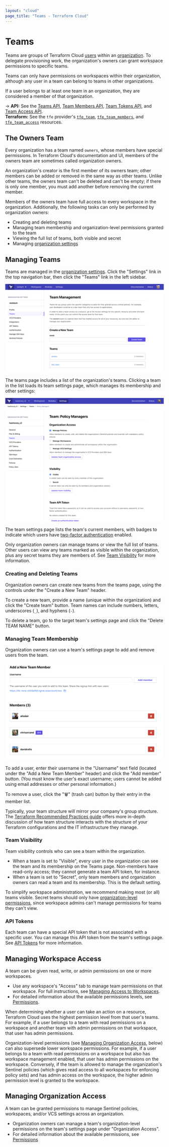 ```yaml
---
layout: "cloud"
page_title: "Teams - Terraform Cloud"
---
```


[organizations]: ./organizations.html
[organization settings]: ./organizations.html#organization-settings
[users]: ./users.html

# Teams

Teams are groups of Terraform Cloud [users][] within an [organization][organizations]. To delegate provisioning work, the organization's owners can grant workspace permissions to specific teams.

Teams can only have permissions on workspaces within their organization, although any user in a team can belong to teams in other organizations.

If a user belongs to at least one team in an organization, they are considered a member of that organization.

-> **API:** See the [Teams API](../api/teams.html), [Team Members API](../api/team-members.html), [Team Tokens API](../api/team-tokens.html), and [Team Access API](../api/team-access.html).<br/>
**Terraform:** See the `tfe` provider's [`tfe_team`](/docs/providers/tfe/r/team.html), [`tfe_team_members`](/docs/providers/tfe/r/team_members.html), and [`tfe_team_access`](/docs/providers/tfe/r/team_access.html) resources.

## The Owners Team

Every organization has a team named `owners`, whose members have special permissions. In Terraform Cloud's documentation and UI, members of the owners team are sometimes called organization owners.

An organization's creator is the first member of its owners team; other members can be added or removed in the same way as other teams. Unlike other teams, the owners team can't be deleted and can't be empty; if there is only one member, you must add another before removing the current member.

Members of the owners team have full access to every workspace in the organization. Additionally, the following tasks can only be performed by organization owners:

- Creating and deleting teams
- Managing team membership and organization-level permissions granted to the team
- Viewing the full list of teams, both visible and secret
- Managing [organization settings][]

## Managing Teams

Teams are managed in the [organization settings][]. Click the "Settings" link in the top navigation bar, then click the "Teams" link in the left sidebar.

![Screenshot: the teams page, displaying a list of teams. Each team's entry shows how many members it has.](./images/teams-list.png)

The teams page includes a list of the organization's teams. Clicking a team in the list loads its team settings page, which manages its membership and other settings:

![Screenshot: a team's settings page showing organization access, visibility, and team token.](./images/teams-team-settings.png)

The team settings page lists the team's current members, with badges to indicate which users have [two-factor authentication](./2fa.html) enabled.

Only organization owners can manage teams or view the full list of teams. Other users can view any teams marked as visible within the organization, plus any secret teams they
are members of. See [Team Visibility](./teams.html#team-visibility) for more information.

### Creating and Deleting Teams

Organization owners can create new teams from the teams page, using the controls under the "Create a New Team" header.

To create a new team, provide a name (unique within the organization) and click the "Create team" button. Team names can include numbers, letters, underscores (`_`), and hyphens (`-`).

To delete a team, go to the target team's settings page and click the "Delete TEAM NAME" button.

### Managing Team Membership

Organization owners can use a team's settings page to add and remove users from the team.

![Screenshot: a team's settings page showing the team's members.](./images/teams-team-settings-membership.png)

To add a user, enter their username in the "Username" text field (located under the "Add a New Team Member" header) and click the "Add member" button. (You must know the user's exact username; users cannot be added using email addresses or other personal information.)

To remove a user, click the "🗑" (trash can) button by their entry in the member list.

Typically, your team structure will mirror your company's group structure. The [Terraform Recommended Practices guide](/docs/cloud/guides/recommended-practices/index.html) offers more in-depth discussion of how team structure interacts with the structure of your Terraform configurations and the IT infrastructure they manage.

### Team Visibility

Team visibility controls who can see a team within the organization.

* When a team is set to "Visible", every user in the organization can see the
team and its membership on the Teams page. Non-members have read-only access;
they cannot generate a team API token, for instance.
* When a team is set to "Secret", only team members and organization owners can
read a team and its membership. This is the default setting.

To simplify workspace administration, we recommend making most (or all) teams visible. Secret teams should only have 
[organization-level permissions](./permissions.html#organization-level-permissions), since workspace admins can't manage permissions for teams they can't view.

### API Tokens

Each team can have a special API token that is not associated with a specific user. You can manage this API token from the team's settings page. See [API Tokens](./api-tokens.html) for more information.

## Managing Workspace Access

A team can be given read, write, or admin permissions on one or more workspaces.

- Use any workspace's "Access" tab to manage team permissions on that workspace. For full instructions, see [Managing Access to Workspaces](../workspaces/access.html).
- For detailed information about the available permissions levels, see [Permissions](./permissions.html#workspace-level-permissions).

When determining whether a user can take an action on a resource, Terraform Cloud uses the highest permission level from that user's teams. For example, if a user belongs to a team with read permissions on a workspace and another team with admin permissions on that workspace, that user has admin permissions.

Organization-level permissions (see [Managing Organization Access](./teams.html#managing-organization-access), below) can also supersede lower workspace permissions. For example, if a user belongs to a team with read permissions on a workspace but also has workspace management enabled, that user has admin permissions on the workspace. Conversely, if the team is allowed to manage the organization's Sentinel policies (which gives read access to all workspaces for enforcing policy sets) and has admin access on the workspace, the higher admin permission level is granted to the workspace.

## Managing Organization Access

A team can be granted permissions to manage Sentinel policies, workspaces, and/or VCS settings across an organization.

- Organization owners can manage a team's organization-level permissions on the team's settings page under "Organization Access".
- For detailed information about the available permissions, see [Permissions](./permissions.html#organization-level-permissions)
